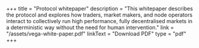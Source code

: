 +++
title = "Protocol whitepaper"
description = "This whitepaper describes the protocol and explores how traders, market makers, and node operators interact to collectively run high performance, fully decentralised markets in a deterministic way without the need for human intervention."
link = "/assets/vega-white-paper.pdf"
linkText = "Download PDF"
type = "pdf"
+++
